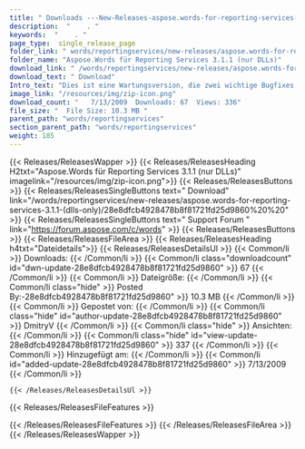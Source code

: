 ```yaml
---
title: " Downloads ---New-Releases-aspose.words-for-reporting-services-3.1.1-(nur-dlls) . "
description:  "    . " 
keywords:  "    . " 
page_type:  single_release_page
folder_link: " words/reportingservices/new-releases/aspose.words-for-reporting-services-3.1.1-(dlls-only)/"
folder_name: "Aspose.Words für Reporting Services 3.1.1 (nur DLLs)"
download_link: " /words/reportingservices/new-releases/aspose.words-for-reporting-services-3.1.1-(dlls-only)/28e8dfcb4928478b8f81721fd25d9860"
download_text: " Download"
Intro_text: "Dies ist eine Wartungsversion, die zwei wichtige Bugfixes enthält."
image_link: "/resources/img/zip-icon.png"
download_count: "   7/13/2009  Downloads: 67  Views: 336"
file_size: "  File Size: 10.3 MB "
parent_path: "words/reportingservices"
section_parent_path: "words/reportingservices"
weight: 185
---
```


{{< Releases/ReleasesWapper >}}
  {{< Releases/ReleasesHeading H2txt="Aspose.Words für Reporting Services 3.1.1 (nur DLLs)" imagelink="/resources/img/zip-icon.png">}}
  {{< Releases/ReleasesButtons >}}
    {{< Releases/ReleasesSingleButtons text=" Download" link="/words/reportingservices/new-releases/aspose.words-for-reporting-services-3.1.1-(dlls-only)/28e8dfcb4928478b8f81721fd25d9860%20%20" >}}
    {{< Releases/ReleasesSingleButtons text=" Support Forum " link="https://forum.aspose.com/c/words" >}}
  {{< Releases/ReleasesButtons >}}
  {{< Releases/ReleasesFileArea >}}
    {{< Releases/ReleasesHeading h4txt="Dateidetails">}}
    {{< Releases/ReleasesDetailsUl >}}
            {{< Common/li >}} Downloads: {{< /Common/li >}}
      {{< Common/li class="downloadcount" id="dwn-update-28e8dfcb4928478b8f81721fd25d9860" >}} 67 {{< /Common/li >}}
      {{< Common/li >}} Dateigröße: {{< /Common/li >}}
      {{< Common/li  class="hide" >}} Posted By:-28e8dfcb4928478b8f81721fd25d9860" >}} 10.3 MB {{< /Common/li >}} 
      {{< Common/li >}} Gepostet von: {{< /Common/li >}}
      {{< Common/li class="hide" id="author-update-28e8dfcb4928478b8f81721fd25d9860" >}} DmitryV {{< /Common/li >}}
      {{< Common/li class="hide" >}} Ansichten: {{< /Common/li >}}
      {{< Common/li class="hide" id="view-update-28e8dfcb4928478b8f81721fd25d9860" >}} 337 {{< /Common/li >}}
      {{< Common/li >}} Hinzugefügt am: {{< /Common/li >}}
      {{< Common/li id="added-update-28e8dfcb4928478b8f81721fd25d9860" >}} 7/13/2009 {{< /Common/li >}} 

    {{< /Releases/ReleasesDetailsUl >}}

  {{< Releases/ReleasesFileFeatures >}}
      
  {{< /Releases/ReleasesFileFeatures >}}
 {{< /Releases/ReleasesFileArea >}}
{{< /Releases/ReleasesWapper >}}




